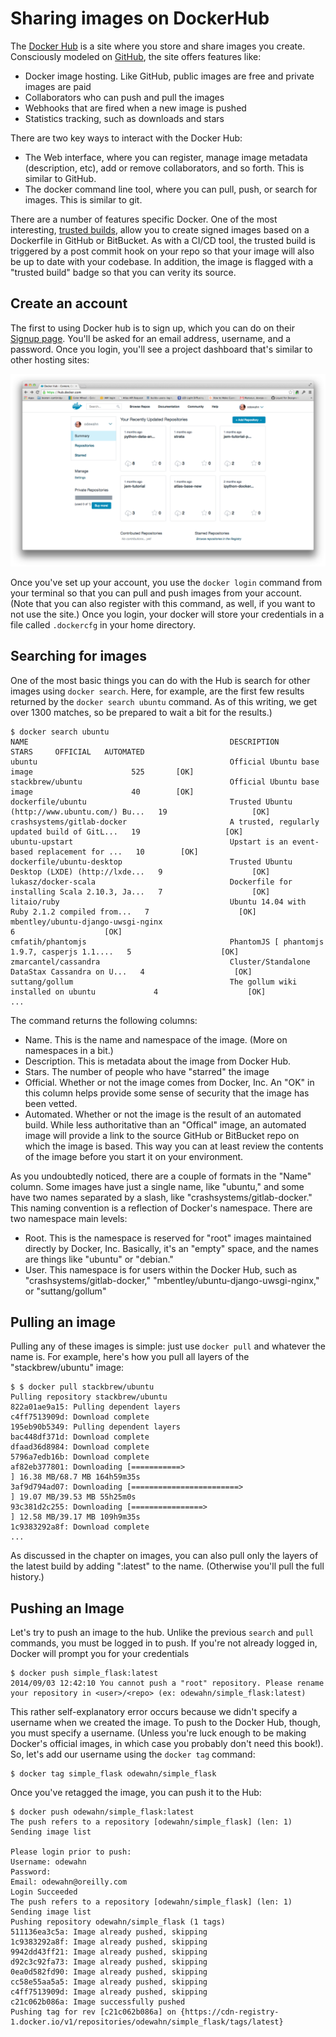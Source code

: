 # Sharing images on DockerHub

The [Docker Hub](https://hub.docker.com) is a site where you store and share images you create.  Consciously modeled on [GitHub](https://github.com/), the site offers features like:

* Docker image hosting.  Like GitHub, public images are free and private images are paid
* Collaborators who can push and pull the images
* Webhooks that are fired when a new image is pushed
* Statistics tracking, such as downloads and stars

There are two key ways to interact with the Docker Hub:

* The Web interface, where you can register, manage image metadata (description, etc), add or remove collaborators, and so forth.  This is similar to GitHub.
* The docker command line tool, where you can pull, push, or search for images.  This is similar to git.

There are a number of features specific Docker.  One of the most interesting, [trusted builds](http://blog.docker.com/2013/11/introducing-trusted-builds/), allow you to create signed images based on a Dockerfile in GitHub or BitBucket.  As with a CI/CD tool, the trusted build is triggered by a post commit hook on your repo so that your image will also be up to date with your codebase. In addition, the image is flagged with a "trusted build" badge so that you can verity its source.

## Create an account

The first to using Docker hub is to sign up, which you can do on their [Signup page](https://hub.docker.com/account/signup/).  You'll be asked for an email address, username, and a password.  Once you login, you'll see a project dashboard that's similar to other hosting sites:

<img src="images/docker-hub.png"/>

Once you've set up your account, you use the `docker login` command from your terminal so that you can pull and push images from your account.  (Note that you can also register with this command, as well, if you want to not use the site.)  Once you login, your docker will store your credentials in a file called `.dockercfg` in your home directory.

## Searching for images

One of the most basic things you can do with the Hub is search for other images using `docker search`.  Here, for example, are the first few results returned by the `docker search ubuntu` command.  As of this writing, we get over 1300 matches, so be prepared to wait a bit for the results.)

```console
$ docker search ubuntu
NAME                                             DESCRIPTION                                     STARS     OFFICIAL   AUTOMATED
ubuntu                                           Official Ubuntu base image                      525       [OK]       
stackbrew/ubuntu                                 Official Ubuntu base image                      40        [OK]       
dockerfile/ubuntu                                Trusted Ubuntu (http://www.ubuntu.com/) Bu...   19                   [OK]
crashsystems/gitlab-docker                       A trusted, regularly updated build of GitL...   19                   [OK]
ubuntu-upstart                                   Upstart is an event-based replacement for ...   10        [OK]       
dockerfile/ubuntu-desktop                        Trusted Ubuntu Desktop (LXDE) (http://lxde...   9                    [OK]
lukasz/docker-scala                              Dockerfile for installing Scala 2.10.3, Ja...   7                    [OK]
litaio/ruby                                      Ubuntu 14.04 with Ruby 2.1.2 compiled from...   7                    [OK]
mbentley/ubuntu-django-uwsgi-nginx                                                               6                    [OK]
cmfatih/phantomjs                                PhantomJS [ phantomjs 1.9.7, casperjs 1.1....   5                    [OK]
zmarcantel/cassandra                             Cluster/Standalone DataStax Cassandra on U...   4                    [OK]
suttang/gollum                                   The gollum wiki installed on ubuntu             4                    [OK]
...
```

The command returns the following columns:

* Name.  This is the name and namespace of the image.  (More on namespaces in a bit.)
* Description.  This is metadata about the image from Docker Hub.
* Stars.  The number of people who have "starred" the image
* Official.  Whether or not the image comes from Docker, Inc.  An "OK" in this column helps provide some sense of security that the image has been vetted.
* Automated.  Whether or not the image is the result of an automated build.  While less authoritative than an "Offical" image, an automated image will provide a link to the source GitHub or BitBucket repo on which the image is based.  This way you can at least review the contents of the image before you start it on your environment.

As you undoubtedly noticed, there are a couple of formats in the "Name" column.  Some images have just a single name, like "ubuntu," and some have two names separated by a slash, like "crashsystems/gitlab-docker."  This naming convention is a reflection of Docker's namespace.  There are two namespace main levels: 

* Root.  This is the namespace is reserved for "root" images maintained directly by Docker, Inc.  Basically, it's an "empty" space, and the names are things like "ubuntu" or "debian."
* User.  This namespace is for users within the Docker Hub, such as "crashsystems/gitlab-docker," "mbentley/ubuntu-django-uwsgi-nginx," or "suttang/gollum"


## Pulling an image

Pulling any of these images is simple: just use `docker pull` and whatever the name is.  For example, here's how you pull all layers of the "stackbrew/ubuntu" image:

```
$ $ docker pull stackbrew/ubuntu
Pulling repository stackbrew/ubuntu
822a01ae9a15: Pulling dependent layers 
c4ff7513909d: Download complete 
195eb90b5349: Pulling dependent layers 
bac448df371d: Download complete 
dfaad36d8984: Download complete 
5796a7edb16b: Download complete 
af82eb377801: Downloading [===========>                                       ] 16.38 MB/68.7 MB 164h59m35s
3af9d794ad07: Downloading [========================>                          ] 19.07 MB/39.53 MB 55h25m0s
93c381d2c255: Downloading [================>                                  ] 12.58 MB/39.17 MB 109h9m35s
1c9383292a8f: Download complete 
...
```

As discussed in the chapter on images, you can also pull only the layers of the latest build by adding ":latest" to the name.  (Otherwise you'll pull the full history.)

## Pushing an Image

Let's try to push an image to the hub.  Unlike the previous `search` and `pull` commands, you must be logged in to push.  If you're not already logged in, Docker will prompt you for your credentials

```
$ docker push simple_flask:latest
2014/09/03 12:42:10 You cannot push a "root" repository. Please rename your repository in <user>/<repo> (ex: odewahn/simple_flask:latest)
```

This rather self-explanatory error occurs because we didn't specify a username when we created the image.  To push to the Docker Hub, though, you must specify a username.  (Unless you're luck enough to be making Docker's official images, in which case you probably don't need this book!).  So, let's add our username using the `docker tag` command:

```
$ docker tag simple_flask odewahn/simple_flask
```

Once you've retagged the image, you can push it to the Hub:

```console
$ docker push odewahn/simple_flask:latest
The push refers to a repository [odewahn/simple_flask] (len: 1)
Sending image list

Please login prior to push:
Username: odewahn
Password: 
Email: odewahn@oreilly.com
Login Succeeded
The push refers to a repository [odewahn/simple_flask] (len: 1)
Sending image list
Pushing repository odewahn/simple_flask (1 tags)
511136ea3c5a: Image already pushed, skipping 
1c9383292a8f: Image already pushed, skipping 
9942dd43ff21: Image already pushed, skipping 
d92c3c92fa73: Image already pushed, skipping 
0ea0d582fd90: Image already pushed, skipping 
cc58e55aa5a5: Image already pushed, skipping 
c4ff7513909d: Image already pushed, skipping 
c21c062b086a: Image successfully pushed 
Pushing tag for rev [c21c062b086a] on {https://cdn-registry-1.docker.io/v1/repositories/odewahn/simple_flask/tags/latest}
```